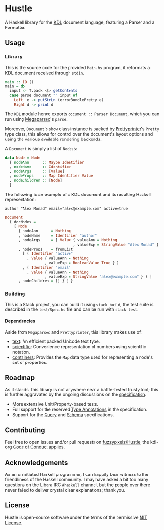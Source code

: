 # Hustle

A Haskell library for the [KDL](https://github.com/kdl-org/kdl/blob/main/SPEC.md) document language,
featuring a Parser and a Formatter.

## Usage

### Library

This is the source code for the provided `Main.hs` program,
it reformats a KDL document received through `stdin`.

```hs
main :: IO ()
main = do
  input <- T.pack <$> getContents
  case parse document "" input of
    Left  e -> putStrLn (errorBundlePretty e)
    Right d -> print d
```

The `KDL` module hence exports `document :: Parser Document`, which you can run
using [Megaparsec](https://hackage.haskell.org/package/megaparsec)'s `parse`.

Moreover, `Document`'s `show` class instance is backed by
[Prettyprinter](https://hackage.haskell.org/package/prettyprinter)'s `Pretty` type class,
this allows for control over the document's layout options and using the various
available rendering backends.

A `Document` is simply a list of `Nodes`s:

```hs
data Node = Node
  { nodeAnn      :: Maybe Identifier
  , nodeName     :: Identifier
  , nodeArgs     :: [Value]
  , nodeProps    :: Map Identifier Value
  , nodeChildren :: [Node]
  }
```

The following is an example of a KDL document and its resulting
Haskell representation:

```kdl
author "Alex Monad" email="alex@example.com" active=true
```

```hs
Document
  { docNodes =
    [ Node
      { nodeAnn      = Nothing
      , nodeName     = Identifier "author"
      , nodeArgs     = [ Value { valueAnn = Nothing
                               , valueExp = StringValue "Alex Monad" } ]
      , nodeProps    = fromList
        [ ( Identifier "active"
          , Value { valueAnn = Nothing
                  , valueExp = BooleanValue True } )
        , ( Identifier "email"
          , Value { valueAnn = Nothing
                  , valueExp = StringValue "alex@example.com" } ) ]
      , nodeChildren = [] } ] }
```

### Building

This is a Stack project, you can build it using `stack build`, the test suite is described
in the `test/Spec.hs` file and can be run with `stack test`.

#### Dependencies

Aside from `Megaparsec` and `Prettyprinter`, this library makes use of:

* [text](https://hackage.haskell.org/package/text): An efficient packed Unicode text type.
* [scientific](https://hackage.haskell.org/package/scientific): Convenience representation of
numbers using scientific notation.
* [containers](https://hackage.haskell.org/package/containers): Provides the `Map` data type used
for representing a node's set of properties.

## Roadmap

As it stands, this library is not anywhere near a battle-tested trusty tool; this is further
aggravated by the ongoing discussions on the [specification](https://github.com/kdl-org/kdl/issues).

* More extensive Unit/Property-based tests.
* Full support for the reserved [Type Annotations](https://github.com/kdl-org/kdl/blob/main/SPEC.md#type-annotation) in the specification.
* Support for the [Query](https://github.com/kdl-org/kdl/blob/main/SPEC.md) and [Schema](https://github.com/kdl-org/kdl/blob/main/SCHEMA-SPEC.md) specifications.

## Contributing

Feel free to open issues and/or pull requests on [fuzzypixelz/Hustle](https://github.com/fuzzypixelz/Hustle); the kdl-org [Code of Conduct](https://github.com/kdl-org/kdl/blob/main/CODE_OF_CONDUCT.md) applies.

## Acknowledgements

As an uninitiated Haskell programmer, I can happily bear witness to the friendliness of the Haskell community.
I may have asked a bit too many questions on the Libera IRC `#haskell` channel, but the people over there
never failed to deliver crystal clear explanations; thank you.

## License

Hustle is open-source software under the terms of the permissive [MIT License](https://opensource.org/licenses/MIT).
